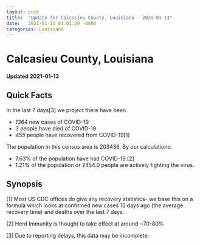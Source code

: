 ```yaml
---
layout: post
title:  "Update for Calcasieu County, Louisiana - 2021-01-13"
date:   2021-01-13 01:01:29 -0600
categories: Louisiana
---
```


# Calcasieu County, Louisiana
#### Updated 2021-01-13

## Quick Facts

In the last 7 days[3] we project there have been
- *1364* new cases of COVID-19
- *3* people have died of COVID-19
- *455* people have recovered from COVID-19[1]

The population in this census area is 203436. By our calculations:
- 7.63% of the population have had COVID-19.[2]
- 1.21% of the population or 2454.0 people are actively fighting the virus.

## Synopsis




[1] Most US CDC offices do give any recovery statistics- we base this on a formula which looks at confirmed new cases
15 days ago (the average recovery time) and deaths over the last 7 days.

[2] Herd Immunity is thought to take effect at around ~70-80%

[3] Due to reporting delays, this data may be incomplete.
 
    